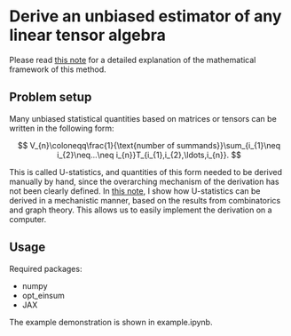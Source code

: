 # Derive an unbiased estimator of any linear tensor algebra
Please read [this note](disjoint_sum.pdf) for a detailed explanation of the mathematical framework of this method.

## Problem setup
Many unbiased statistical quantities based on matrices or tensors can be written in the following form:

$$ V_{n}\coloneqq\frac{1}{\text{number of summands}}\sum_{i_{1}\neq i_{2}\neq...\neq i_{n}}T_{i_{1},i_{2},\ldots,i_{n}}. $$

This is called U-statistics, and quantities of this form needed to be derived manually by hand, since the overarching mechanism of the derivation has not been clearly defined.
In [this note](disjoint_sum.pdf), I show how U-statistics can be derived in a mechanistic manner, based on the results from combinatorics and graph theory.
This allows us to easily implement the derivation on a computer.

## Usage
Required packages:
- numpy
- opt_einsum
- JAX

The example demonstration is shown in example.ipynb.
